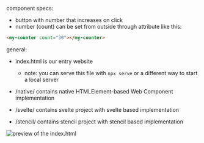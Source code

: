 component specs:

- button with number that increases on click
- number (count) can be set from outside through attribute like this:

```html
<my-counter count="30"></my-counter>
```

general:

- index.html is our entry website

  - note: you can serve this file with `npx serve` or a different way to start a local server

- /native/ contains native HTMLElement-based Web Component implementation

- /svelte/ contains svelte project with svelte based implementation

- /stencil/ contains stencil project with stencil based implementation

![preview of the index.html](https://i.imgur.com/6kJHw97.png)
